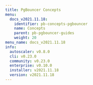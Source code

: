 ```yaml
---
title: PgBouncer Concepts
menu:
  docs_v2021.11.18:
    identifier: pb-concepts-pgbouncer
    name: Concepts
    parent: pb-pgbouncer-guides
    weight: 20
menu_name: docs_v2021.11.18
info:
  autoscaler: v0.8.0
  cli: v0.23.0
  community: v0.23.0
  enterprise: v0.10.0
  installer: v2021.11.18
  version: v2021.11.18
---
```


